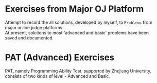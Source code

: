 # Exercises from Major OJ Platform
Attempt to record the all solutions, developed by myself, to `Problems` from major online judge platforms.   
At present, solutions to most 'advanced and basic' problems have been saved and documented.

# PAT (Advanced) Exercises
PAT, namely Programming Ability Test, supported by Zhejiang University, consists of two kinds of level - Advanced and Basic.